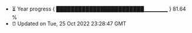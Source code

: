 - ⏳ Year progress { ████████████████████████▁▁▁▁▁▁ } 81.64 %
- ⏰ Updated on Tue, 25 Oct 2022 23:28:47 GMT

